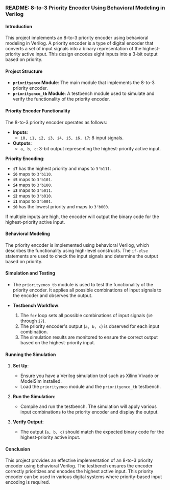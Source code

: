 ### README: 8-to-3 Priority Encoder Using Behavioral Modeling in Verilog

#### Introduction

This project implements an 8-to-3 priority encoder using behavioral modeling in Verilog. A priority encoder is a type of digital encoder that converts a set of input signals into a binary representation of the highest-priority active input. This design encodes eight inputs into a 3-bit output based on priority.

#### Project Structure

- **`priorityenco` Module**: The main module that implements the 8-to-3 priority encoder.
- **`priorityenco_tb` Module**: A testbench module used to simulate and verify the functionality of the priority encoder.

#### Priority Encoder Functionality

The 8-to-3 priority encoder operates as follows:

- **Inputs**:
  - `i0, i1, i2, i3, i4, i5, i6, i7`: 8 input signals.
- **Outputs**:
  - `a, b, c`: 3-bit output representing the highest-priority active input.

**Priority Encoding**:

- **`i7`** has the highest priority and maps to `3'b111`.
- **`i6`** maps to `3'b110`.
- **`i5`** maps to `3'b101`.
- **`i4`** maps to `3'b100`.
- **`i3`** maps to `3'b011`.
- **`i2`** maps to `3'b010`.
- **`i1`** maps to `3'b001`.
- **`i0`** has the lowest priority and maps to `3'b000`.

If multiple inputs are high, the encoder will output the binary code for the highest-priority active input.

#### Behavioral Modeling

The priority encoder is implemented using behavioral Verilog, which describes the functionality using high-level constructs. The `if-else` statements are used to check the input signals and determine the output based on priority.

#### Simulation and Testing

- The `priorityenco_tb` module is used to test the functionality of the priority encoder. It applies all possible combinations of input signals to the encoder and observes the output.

- **Testbench Workflow**:
  1. The `for` loop sets all possible combinations of input signals (`i0` through `i7`).
  2. The priority encoder's output (`a, b, c`) is observed for each input combination.
  3. The simulation results are monitored to ensure the correct output based on the highest-priority input.

#### Running the Simulation

1. **Set Up**:
   - Ensure you have a Verilog simulation tool such as Xilinx Vivado or ModelSim installed.
   - Load the `priorityenco` module and the `priorityenco_tb` testbench.

2. **Run the Simulation**:
   - Compile and run the testbench. The simulation will apply various input combinations to the priority encoder and display the output.

3. **Verify Output**:
   - The output (`a, b, c`) should match the expected binary code for the highest-priority active input.

#### Conclusion

This project provides an effective implementation of an 8-to-3 priority encoder using behavioral Verilog. The testbench ensures the encoder correctly prioritizes and encodes the highest active input. This priority encoder can be used in various digital systems where priority-based input encoding is required.